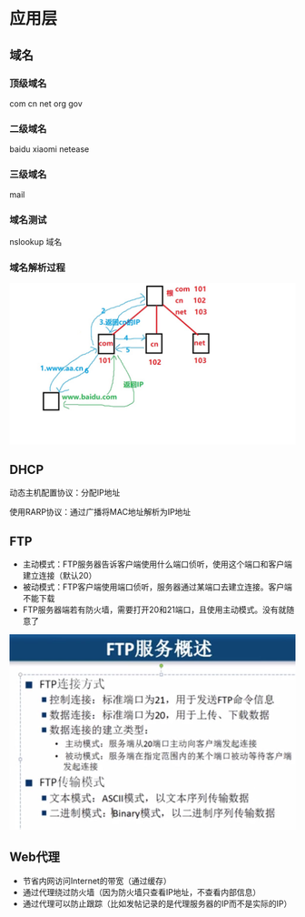 # 应用层

## 域名

### 顶级域名

com  cn  net  org  gov

### 二级域名

baidu  xiaomi  netease

### 三级域名

mail

### 域名测试

nslookup 域名

### 域名解析过程

![域名解析过程](img/201903141615.jpg)

## DHCP

动态主机配置协议：分配IP地址

使用RARP协议：通过广播将MAC地址解析为IP地址

## FTP

- 主动模式：FTP服务器告诉客户端使用什么端口侦听，使用这个端口和客户端建立连接（默认20）
- 被动模式：FTP客户端使用端口侦听，服务器通过某端口去建立连接。客户端不能下载
- FTP服务器端若有防火墙，需要打开20和21端口，且使用主动模式。没有就随意了

![FTP](img/201903141900.JPG)

## Web代理

- 节省内网访问Internet的带宽（通过缓存）
- 通过代理绕过防火墙（因为防火墙只查看IP地址，不查看内部信息）
- 通过代理可以防止跟踪（比如发帖记录的是代理服务器的IP而不是实际的IP）
